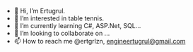 - 👋 Hi, I’m Ertugrul.
- 👀 I’m interested in table tennis.
- 🌱 I’m currently learning C#, ASP.Net, SQL...
- 💞️ I’m looking to collaborate on ...
- 📫 How to reach me @ertgrlzn, engineertugrul@gmail.com

<!---
officialerto/officialerto is a ✨ special ✨ repository because its `README.md` (this file) appears on your GitHub profile.
You can click the Preview link to take a look at your changes.
--->
